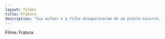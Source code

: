 ```yaml
---
layout: filmes
title: Fratura
description: "Sua mulher e a filha desapareceram de um pronto-socorro. Convencido de que o hospital está escondendo algo, ele parte numa busca desesperada para encontrá-las."
---
```


Filme: Fratura